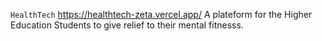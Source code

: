 `HealthTech`
https://healthtech-zeta.vercel.app/
A plateform for the Higher Education Students to give relief to their mental fitnesss.
